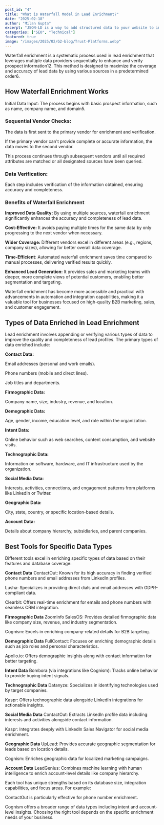 ```yaml
---
post_id: "4"
title: "What is Waterfall Model in Lead Enrichment?"
date: "2025-02-18"
author: "Milan Gupta"
excerpt: "JSON-LD is a way to add structured data to your website to improve SEO"
categories: ["SEO", "Technical"]
featured: true
image: "/images/2025/02/G2-blog/Trust-Platforms.webp"
---
```


Waterfall enrichment is a systematic process used in lead enrichment that leverages multiple data providers sequentially to enhance and verify prospect information12. This method is designed to maximize the coverage and accuracy of lead data by using various sources in a predetermined order6.

## How Waterfall Enrichment Works
Initial Data Input: The process begins with basic prospect information, such as name, company name, and domain5.

### Sequential Vendor Checks:

The data is first sent to the primary vendor for enrichment and verification.

If the primary vendor can't provide complete or accurate information, the data moves to the second vendor.

This process continues through subsequent vendors until all required attributes are matched or all designated sources have been queried.

### Data Verification:
Each step includes verification of the information obtained, ensuring accuracy and completeness.

### Benefits of Waterfall Enrichment
**Improved Data Quality:** By using multiple sources, waterfall enrichment significantly enhances the accuracy and completeness of lead data.

**Cost-Effective:** It avoids paying multiple times for the same data by only progressing to the next vendor when necessary.

**Wider Coverage:** Different vendors excel in different areas (e.g., regions, company sizes), allowing for better overall data coverage.

**Time-Efficient:** Automated waterfall enrichment saves time compared to manual processes, delivering verified results quickly.

**Enhanced Lead Generation:** It provides sales and marketing teams with deeper, more complete views of potential customers, enabling better segmentation and targeting.

Waterfall enrichment has become more accessible and practical with advancements in automation and integration capabilities, making it a valuable tool for businesses focused on high-quality B2B marketing, sales, and customer engagement.

## Types of Data Enriched in Lead Enrichment
Lead enrichment involves appending or verifying various types of data to improve the quality and completeness of lead profiles. The primary types of data enriched include:

**Contact Data:**

Email addresses (personal and work emails).

Phone numbers (mobile and direct lines).

Job titles and departments.

**Firmographic Data:**

Company name, size, industry, revenue, and location.

**Demographic Data:**

Age, gender, income, education level, and role within the organization.

**Intent Data:**

Online behavior such as web searches, content consumption, and website visits.

**Technographic Data:**

Information on software, hardware, and IT infrastructure used by the organization.

**Social Media Data:**

Interests, activities, connections, and engagement patterns from platforms like LinkedIn or Twitter.

**Geographic Data:**

City, state, country, or specific location-based details.

**Account Data:**

Details about company hierarchy, subsidiaries, and parent companies.

## Best Tools for Specific Data Types
Different tools excel in enriching specific types of data based on their features and database coverage:

**Contact Data**
ContactOut: Known for its high accuracy in finding verified phone numbers and email addresses from LinkedIn profiles.

Lusha: Specializes in providing direct dials and email addresses with GDPR-compliant data.

Clearbit: Offers real-time enrichment for emails and phone numbers with seamless CRM integration.

**Firmographic Data**
ZoomInfo SalesOS: Provides detailed firmographic data like company size, revenue, and industry segmentation.

Cognism: Excels in enriching company-related details for B2B targeting.

**Demographic Data**
FullContact: Focuses on enriching demographic details such as job roles and personal characteristics.

Apollo.io: Offers demographic insights along with contact information for better targeting.

**Intent Data**
Bombora (via integrations like Cognism): Tracks online behavior to provide buying intent signals.

**Technographic Data**
Datanyze: Specializes in identifying technologies used by target companies.

Kaspr: Offers technographic data alongside LinkedIn integrations for actionable insights.

**Social Media Data**
ContactOut: Extracts LinkedIn profile data including interests and activities alongside contact information.

Kaspr: Integrates deeply with LinkedIn Sales Navigator for social media enrichment.

**Geographic Data**
UpLead: Provides accurate geographic segmentation for leads based on location details.

Cognism: Enriches geographic data for localized marketing campaigns.

**Account Data**
LeadGenius: Combines machine learning with human intelligence to enrich account-level details like company hierarchy.

Each tool has unique strengths based on its database size, integration capabilities, and focus areas. For example:

ContactOut is particularly effective for phone number enrichment.

Cognism offers a broader range of data types including intent and account-level insights.
Choosing the right tool depends on the specific enrichment needs of your business.
